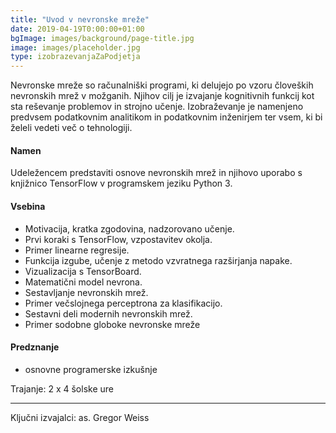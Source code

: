 ```yaml
---
title: "Uvod v nevronske mreže"
date: 2019-04-19T0:00:00+01:00
bgImage: images/background/page-title.jpg
image: images/placeholder.jpg
type: izobrazevanjaZaPodjetja
---
```

Nevronske mreže so računalniški programi, ki delujejo po vzoru človeških nevronskih mrež v možganih. Njihov cilj je izvajanje kognitivnih funkcij kot sta reševanje problemov in strojno učenje.
Izobraževanje je namenjeno predvsem podatkovnim analitikom in podatkovnim inženirjem ter vsem, ki bi želeli vedeti več o tehnologiji.

#### Namen
Udeležencem predstaviti osnove nevronskih mrež in njihovo uporabo s knjižnico TensorFlow v programskem jeziku Python 3.

#### Vsebina
- Motivacija, kratka zgodovina, nadzorovano učenje.
- Prvi koraki s TensorFlow, vzpostavitev okolja.
- Primer linearne regresije.
- Funkcija izgube, učenje z metodo vzvratnega razširjanja napake.
- Vizualizacija s TensorBoard.
- Matematični model nevrona.
- Sestavljanje nevronskih mrež.
- Primer večslojnega perceptrona za klasifikacijo.
- Sestavni deli modernih nevronskih mrež.
- Primer sodobne globoke nevronske mreže

#### Predznanje
- osnovne programerske izkušnje

Trajanje: 2 x 4 šolske ure

---

Ključni izvajalci: as. Gregor Weiss
